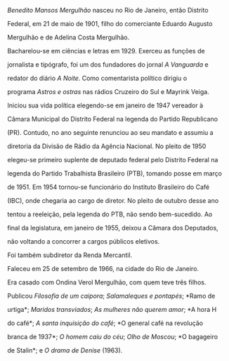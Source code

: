 

*Benedito Mansos Mergulhão* nasceu no Rio de Janeiro, então Distrito

Federal, em 21 de maio de 1901, filho do comerciante Eduardo Augusto

Mergulhão e de Adelina Costa Mergulhão.



Bacharelou-se em ciências e letras em 1929. Exerceu as funções de

jornalista e tipógrafo, foi um dos fundadores do jornal *A Vanguarda* e

redator do diário *A Noite*. Como comentarista político dirigiu o

programa *Astros e ostras* nas rádios Cruzeiro do Sul e Mayrink Veiga.



Iniciou sua vida política elegendo-se em janeiro de 1947 vereador à

Câmara Municipal do Distrito Federal na legenda do Partido Republicano

(PR). Contudo, no ano seguinte renunciou ao seu mandato e assumiu a

diretoria da Divisão de Rádio da Agência Nacional. No pleito de 1950

elegeu-se primeiro suplente de deputado federal pelo Distrito Federal na

legenda do Partido Trabalhista Brasileiro (PTB), tomando posse em março

de 1951. Em 1954 tornou-se funcionário do Instituto Brasileiro do Café

(IBC), onde chegaria ao cargo de diretor. No pleito de outubro desse ano

tentou a reeleição, pela legenda do PTB, não sendo bem-sucedido. Ao

final da legislatura, em janeiro de 1955, deixou a Câmara dos Deputados,

não voltando a concorrer a cargos públicos eletivos.



Foi também subdiretor da Renda Mercantil.



Faleceu em 25 de setembro de 1966, na cidade do Rio de Janeiro.



Era casado com Ondina Verol Mergulhão, com quem teve três filhos.



Publicou *Filosofia de um caipora*; *Salamaleques e pontapés*; *Ramo de

urtiga*; *Maridos transviados*; *As mulheres não querem amor*; *A hora H

do café*; *A santa inquisição do café*; *O general café na revolução

branca de 1937*; *O homem caiu do céu*; *Olho de Moscou*; *O bagageiro

de Stalin*; e *O drama de Denise* (1963).



